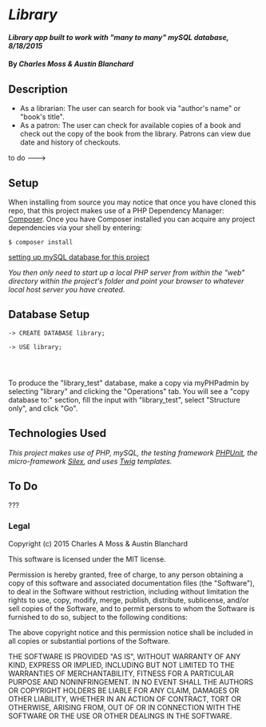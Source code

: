 # _Library_

#### _Library app built to work with "many to many" mySQL database, 8/18/2015_

#### By _**Charles Moss & Austin Blanchard**_

## Description



* As a librarian:
The user can search for book via "author's name" or "book's title".
* As a patron:
The user can check for available copies of a book and check out the copy of the book from the library. Patrons can view due date and history of checkouts.


to do --->

## Setup
When installing from source you may notice that once you have cloned this repo, that this project makes use of a PHP Dependency Manager: [Composer](https://github.com/composer/composer). Once you have Composer installed you can acquire any project dependencies via your shell by entering:

```
$ composer install
```

[setting up mySQL database for this project](https://github.com/CharlesAMoss/epic_ToDo_mySQL/blob/master/SQL_todo_setup.md)

_You then only need to start up a local PHP server from within the "web" directory within the project's folder and point your browser to whatever local host server you have created._

## Database Setup

```
-> CREATE DATABASE library;

-> USE library;




```

To produce the "library_test" database, make a copy via myPHPadmin by selecting "library" and clicking the "Operations" tab. You will see a "copy database to:" section, fill the input with "library_test", select "Structure only", and click "Go".


## Technologies Used
_This project makes use of PHP, mySQL, the testing framework [PHPUnit](https://phpunit.de/), the micro-framework [Silex](http://silex.sensiolabs.org/), and uses [Twig](http://twig.sensiolabs.org/) templates._

## To Do

???

### Legal

Copyright (c) 2015 Charles A Moss & Austin Blanchard

This software is licensed under the MIT license.

Permission is hereby granted, free of charge, to any person obtaining a copy
of this software and associated documentation files (the "Software"), to deal
in the Software without restriction, including without limitation the rights
to use, copy, modify, merge, publish, distribute, sublicense, and/or sell
copies of the Software, and to permit persons to whom the Software is
furnished to do so, subject to the following conditions:

The above copyright notice and this permission notice shall be included in
all copies or substantial portions of the Software.

THE SOFTWARE IS PROVIDED "AS IS", WITHOUT WARRANTY OF ANY KIND, EXPRESS OR
IMPLIED, INCLUDING BUT NOT LIMITED TO THE WARRANTIES OF MERCHANTABILITY,
FITNESS FOR A PARTICULAR PURPOSE AND NONINFRINGEMENT. IN NO EVENT SHALL THE
AUTHORS OR COPYRIGHT HOLDERS BE LIABLE FOR ANY CLAIM, DAMAGES OR OTHER
LIABILITY, WHETHER IN AN ACTION OF CONTRACT, TORT OR OTHERWISE, ARISING FROM,
OUT OF OR IN CONNECTION WITH THE SOFTWARE OR THE USE OR OTHER DEALINGS IN
THE SOFTWARE.
